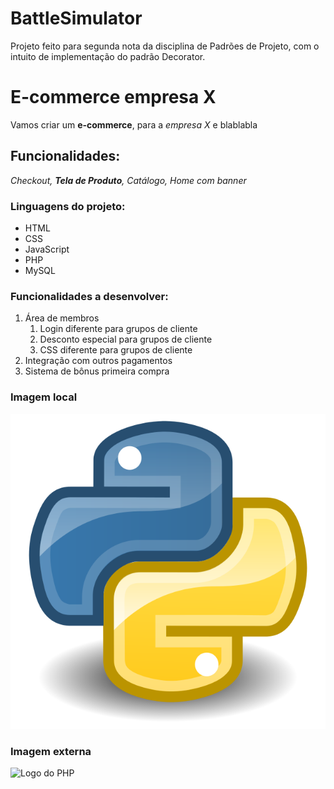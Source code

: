 # BattleSimulator

Projeto feito para segunda nota da disciplina de Padrões de Projeto, com o intuito de implementação do padrão Decorator.

# E-commerce empresa X

Vamos criar um **e-commerce**, para a *empresa X* e blablabla

## Funcionalidades:

_Checkout, **Tela de Produto**, Catálogo, Home com banner_

### Linguagens do projeto:

* HTML
* CSS
* JavaScript
* PHP
* MySQL

### Funcionalidades a desenvolver:

1. Área de membros
    1. Login diferente para grupos de cliente
    2. Desconto especial para grupos de cliente
    3. CSS diferente para grupos de cliente
2. Integração com outros pagamentos
3. Sistema de bônus primeira compra

### Imagem local

![Logo do Python](img/python.png)

### Imagem externa

![Logo do PHP](https://upload.wikimedia.org/wikipedia/commons/thumb/2/27/PHP-logo.svg/1280px-PHP-logo.svg.png)